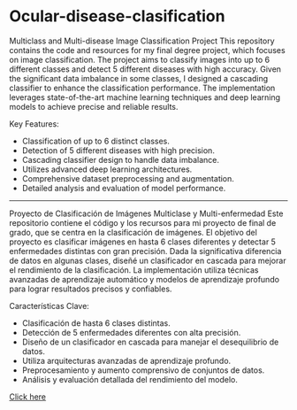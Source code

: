 # Ocular-disease-clasification
Multiclass and Multi-disease Image Classification Project
This repository contains the code and resources for my final degree project, which focuses on image classification. The project aims to classify images into up to 6 different classes and detect 5 different diseases with high accuracy. Given the significant data imbalance in some classes, I designed a cascading classifier to enhance the classification performance. The implementation leverages state-of-the-art machine learning techniques and deep learning models to achieve precise and reliable results.

Key Features:

- Classification of up to 6 distinct classes.
- Detection of 5 different diseases with high precision.
- Cascading classifier design to handle data imbalance.
- Utilizes advanced deep learning architectures.
- Comprehensive dataset preprocessing and augmentation.
- Detailed analysis and evaluation of model performance.

------------------------------------------------------------------------------------
Proyecto de Clasificación de Imágenes Multiclase y Multi-enfermedad
Este repositorio contiene el código y los recursos para mi proyecto de final de grado, que se centra en la clasificación de imágenes. El objetivo del proyecto es clasificar imágenes en hasta 6 clases diferentes y detectar 5 enfermedades distintas con gran precisión. Dada la significativa diferencia de datos en algunas clases, diseñé un clasificador en cascada para mejorar el rendimiento de la clasificación. La implementación utiliza técnicas avanzadas de aprendizaje automático y modelos de aprendizaje profundo para lograr resultados precisos y confiables.

Características Clave:

- Clasificación de hasta 6 clases distintas.
- Detección de 5 enfermedades diferentes con alta precisión.
- Diseño de un clasificador en cascada para manejar el desequilibrio de datos.
- Utiliza arquitecturas avanzadas de aprendizaje profundo.
- Preprocesamiento y aumento comprensivo de conjuntos de datos.
- Análisis y evaluación detallada del rendimiento del modelo.

[Click here](https://www.youtube.com/watch?v=Y-xT5xKr-RU&t=3s)